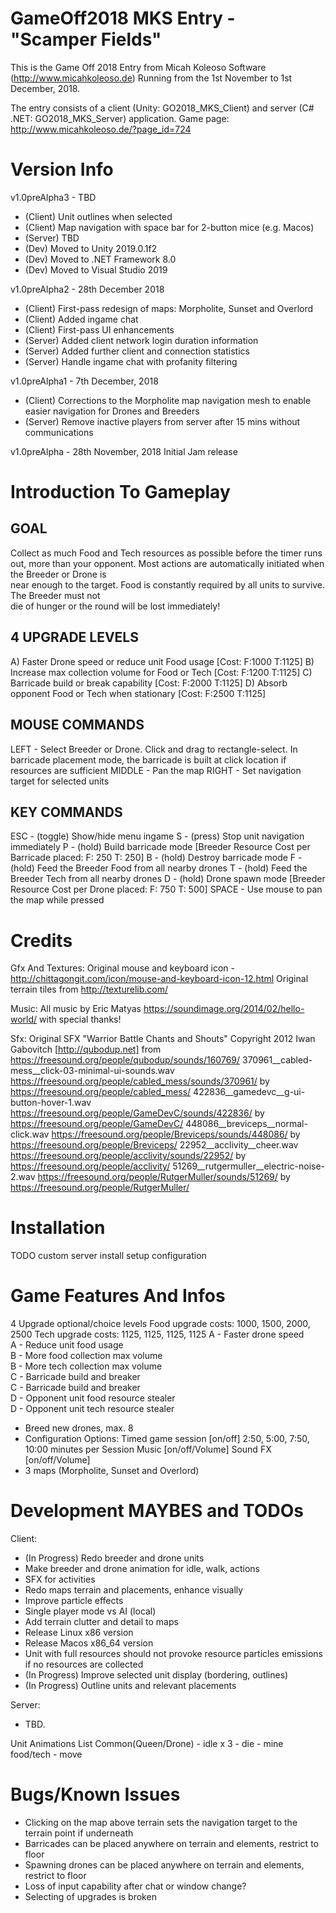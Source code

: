 GameOff2018 MKS Entry - "Scamper Fields"
========================================

This is the Game Off 2018 Entry from Micah Koleoso Software (http://www.micahkoleoso.de)
Running from the 1st November to 1st December, 2018.

The entry consists of a client (Unity: GO2018_MKS_Client) and server (C# .NET: GO2018_MKS_Server) application.
Game page: http://www.micahkoleoso.de/?page_id=724

Version Info
============
v1.0preAlpha3 - TBD
- (Client) Unit outlines when selected
- (Client) Map navigation with space bar for 2-button mice (e.g. Macos) 
- (Server) TBD
- (Dev) Moved to Unity 2019.0.1f2
- (Dev) Moved to .NET Framework 8.0
- (Dev) Moved to Visual Studio 2019

v1.0preAlpha2 - 28th December 2018
- (Client) First-pass redesign of maps: Morpholite, Sunset and Overlord
- (Client) Added ingame chat
- (Client) First-pass UI enhancements
- (Server) Added client network login duration information
- (Server) Added further client and connection statistics
- (Server) Handle ingame chat with profanity filtering

v1.0preAlpha1 - 7th December, 2018
- (Client) Corrections to the Morpholite map navigation mesh to enable easier navigation for Drones and Breeders
- (Server) Remove inactive players from server after 15 mins without communications

v1.0preAlpha - 28th November, 2018 
    Initial Jam release


Introduction To Gameplay
===================
GOAL
----
 Collect as much Food and Tech resources as possible before the timer runs 
 out, more than your opponent.
 Most actions are automatically initiated when the Breeder or Drone is  
 near enough to the target.
 Food is constantly required by all units to survive. The Breeder must not  
 die of hunger or the round will be lost immediately!

4 UPGRADE LEVELS
----------------
 A) Faster Drone speed or reduce unit Food usage [Cost: F:1000 T:1125]
 B) Increase max collection volume for Food or Tech [Cost: F:1200 T:1125]
 C) Barricade build or break capability [Cost: F:2000 T:1125]
 D) Absorb opponent Food or Tech when stationary [Cost: F:2500 T:1125]

MOUSE COMMANDS
--------------
 LEFT - Select Breeder or Drone. Click and drag to rectangle-select.
 In barricade placement mode, the barricade is built at click location if  
 resources are sufficient
 MIDDLE - Pan the map
 RIGHT - Set navigation target for selected units

KEY COMMANDS
------------
ESC - (toggle) Show/hide menu ingame
S - (press) Stop unit navigation immediately 
P - (hold) Build barricade mode [Breeder Resource Cost per Barricade placed: F: 250 T: 250]
B - (hold) Destroy barricade mode
F - (hold) Feed the Breeder Food from all nearby drones 
T - (hold) Feed the Breeder Tech from all nearby drones
D - (hold) Drone spawn mode [Breeder Resource Cost per Drone placed: F: 750 T: 500]
SPACE - Use mouse to pan the map while pressed


Credits
=======
Gfx And Textures:
Original mouse and keyboard icon - http://chittagongit.com/icon/mouse-and-keyboard-icon-12.html
Original terrain tiles from http://texturelib.com/

Music:
All music by Eric Matyas https://soundimage.org/2014/02/hello-world/ with special thanks!

Sfx:
Original SFX "Warrior Battle Chants and Shouts" Copyright 2012 Iwan Gabovitch [http://qubodup.net]
    from https://freesound.org/people/qubodup/sounds/160769/
370961__cabled-mess__click-03-minimal-ui-sounds.wav https://freesound.org/people/cabled_mess/sounds/370961/ by https://freesound.org/people/cabled_mess/
422836__gamedevc__g-ui-button-hover-1.wav https://freesound.org/people/GameDevC/sounds/422836/ by https://freesound.org/people/GameDevC/
448086__breviceps__normal-click.wav https://freesound.org/people/Breviceps/sounds/448086/ by https://freesound.org/people/Breviceps/
22952__acclivity__cheer.wav https://freesound.org/people/acclivity/sounds/22952/ by https://freesound.org/people/acclivity/
51269__rutgermuller__electric-noise-2.wav https://freesound.org/people/RutgerMuller/sounds/51269/ by https://freesound.org/people/RutgerMuller/

Installation
============
TODO
    custom server install
    setup
    configuration


Game Features And Infos
=======================
4 Upgrade optional/choice levels 
Food upgrade costs: 1000, 1500, 2000, 2500
Tech upgrade costs: 1125, 1125, 1125, 1125
    A - Faster drone speed                
    A - Reduce unit food usage             
    B - More food collection max volume    
    B - More tech collection max volume    
    C - Barricade build and breaker        
    C - Barricade build and breaker        
    D - Opponent unit food resource stealer   
    D - Opponent unit tech resource stealer   
- Breed new drones, max. 8
- Configuration Options:
    Timed game session [on/off] 2:50, 5:00, 7:50, 10:00 minutes per Session
    Music [on/off/Volume]
    Sound FX [on/off/Volume]
- 3 maps (Morpholite, Sunset and Overlord)


Development MAYBES and TODOs
=============================
Client:
- (In Progress) Redo breeder and drone units 
- Make breeder and drone animation for idle, walk, actions
- SFX for activities
- Redo maps terrain and placements, enhance visually
- Improve particle effects
- Single player mode vs AI (local)
- Add terrain clutter and detail to maps
- Release Linux x86 version
- Release Macos x86_64 version
- Unit with full resources should not provoke resource particles emissions if no resources are collected
- (In Progress) Improve selected unit display (bordering, outlines)
- (In Progress) Outline units and relevant placements

Server:
- TBD.

Unit Animations List 
    Common(Queen/Drone)
    - idle x 3
    - die
    - mine food/tech
    - move  

Bugs/Known Issues
=================
- Clicking on the map above terrain sets the navigation target to the terrain point if underneath
- Barricades can be placed anywhere on terrain and elements, restrict to floor
- Spawning drones can be placed anywhere on terrain and elements, restrict to floor
- Loss of input capability after chat or window change?
- Selecting of upgrades is broken
